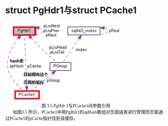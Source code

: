 # struct PgHdr1与struct PCache1
<font face="微软雅黑">

<img src="../../p35.png"/>
                  &nbsp;&nbsp;&nbsp;&nbsp;&nbsp;&nbsp;&nbsp;&nbsp;&nbsp;&nbsp;&nbsp;
&nbsp;&nbsp;&nbsp;&nbsp;&nbsp;&nbsp;&nbsp;&nbsp;&nbsp;&nbsp;&nbsp;
&nbsp;&nbsp;&nbsp;&nbsp;&nbsp;&nbsp;&nbsp;&nbsp;&nbsp;&nbsp;&nbsp;
&nbsp;&nbsp;&nbsp;&nbsp;&nbsp;&nbsp;&nbsp;&nbsp;&nbsp;&nbsp;&nbsp;
&nbsp;&nbsp;&nbsp;&nbsp;&nbsp;&nbsp;&nbsp;&nbsp;&nbsp;&nbsp;&nbsp;
&nbsp;&nbsp;&nbsp;&nbsp;&nbsp;&nbsp;&nbsp;&nbsp;
图 3.5 PgHdr 1与PCache1间参数引用
<br>
&nbsp;&nbsp;&nbsp;&nbsp;&nbsp;&nbsp;&nbsp;如图3.5 所示，PCache1中用PgHdr1的apHash数组对页面链表进行管理而页面通过PCache1的pCache指针找到该缓存。

